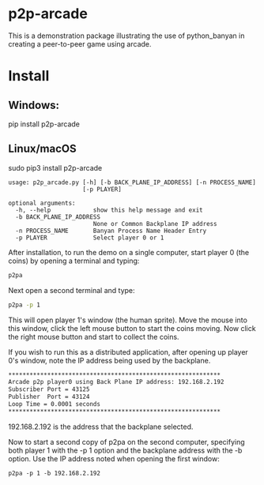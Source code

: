 # p2p-arcade

This is a demonstration package illustrating the use of python_banyan in creating
a peer-to-peer game using arcade.

# Install
## Windows:
pip install p2p-arcade

## Linux/macOS
sudo pip3 install p2p-arcade

```
usage: p2p_arcade.py [-h] [-b BACK_PLANE_IP_ADDRESS] [-n PROCESS_NAME]
                     [-p PLAYER]

optional arguments:
  -h, --help            show this help message and exit
  -b BACK_PLANE_IP_ADDRESS
                        None or Common Backplane IP address
  -n PROCESS_NAME       Banyan Process Name Header Entry
  -p PLAYER             Select player 0 or 1
```

After installation,  to run the demo on a single computer, start player 0 (the coins) by opening a terminal and typing:
```bash
p2pa
```

Next open a second terminal and type:
```bash
p2pa -p 1
```

This will open player 1's window (the human sprite). Move the mouse into this window, click the left mouse button
to start the coins moving. Now click the right mouse button and start to collect the coins.

If you wish to run this as a distributed application, after opening up player 0's window, note the IP address being
used by the backplane.

```bash
************************************************************
Arcade p2p player0 using Back Plane IP address: 192.168.2.192
Subscriber Port = 43125
Publisher  Port = 43124
Loop Time = 0.0001 seconds
************************************************************

```

192.168.2.192 is the address that the backplane selected.

Now to start a second copy of p2pa on the second computer, specifying both
player 1 with the -p 1 option and the backplane address with the -b option.
Use the IP address noted when opening the first window:

```
p2pa -p 1 -b 192.168.2.192

```
